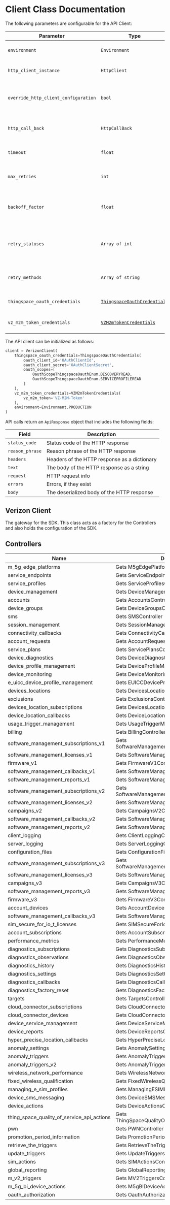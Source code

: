 
# Client Class Documentation

The following parameters are configurable for the API Client:

| Parameter | Type | Description |
|  --- | --- | --- |
| `environment` | `Environment` | The API environment. <br> **Default: `Environment.PRODUCTION`** |
| `http_client_instance` | `HttpClient` | The Http Client passed from the sdk user for making requests |
| `override_http_client_configuration` | `bool` | The value which determines to override properties of the passed Http Client from the sdk user |
| `http_call_back` | `HttpCallBack` | The callback value that is invoked before and after an HTTP call is made to an endpoint |
| `timeout` | `float` | The value to use for connection timeout. <br> **Default: 60** |
| `max_retries` | `int` | The number of times to retry an endpoint call if it fails. <br> **Default: 0** |
| `backoff_factor` | `float` | A backoff factor to apply between attempts after the second try. <br> **Default: 2** |
| `retry_statuses` | `Array of int` | The http statuses on which retry is to be done. <br> **Default: [408, 413, 429, 500, 502, 503, 504, 521, 522, 524]** |
| `retry_methods` | `Array of string` | The http methods on which retry is to be done. <br> **Default: ['GET', 'PUT']** |
| `thingspace_oauth_credentials` | [`ThingspaceOauthCredentials`](auth/oauth-2-client-credentials-grant.md) | The credential object for OAuth 2 Client Credentials Grant |
| `vz_m2m_token_credentials` | [`VZM2mTokenCredentials`](auth/custom-header-signature.md) | The credential object for Custom Header Signature |

The API client can be initialized as follows:

```python
client = VerizonClient(
    thingspace_oauth_credentials=ThingspaceOauthCredentials(
        oauth_client_id='OAuthClientId',
        oauth_client_secret='OAuthClientSecret',
        oauth_scopes=[
            OauthScopeThingspaceOauthEnum.DISCOVERYREAD,
            OauthScopeThingspaceOauthEnum.SERVICEPROFILEREAD
        ]
    ),
    vz_m2m_token_credentials=VZM2mTokenCredentials(
        vz_m2m_token='VZ-M2M-Token'
    ),
    environment=Environment.PRODUCTION
)
```

API calls return an `ApiResponse` object that includes the following fields:

| Field | Description |
|  --- | --- |
| `status_code` | Status code of the HTTP response |
| `reason_phrase` | Reason phrase of the HTTP response |
| `headers` | Headers of the HTTP response as a dictionary |
| `text` | The body of the HTTP response as a string |
| `request` | HTTP request info |
| `errors` | Errors, if they exist |
| `body` | The deserialized body of the HTTP response |

## Verizon Client

The gateway for the SDK. This class acts as a factory for the Controllers and also holds the configuration of the SDK.

## Controllers

| Name | Description |
|  --- | --- |
| m_5g_edge_platforms | Gets M5gEdgePlatformsController |
| service_endpoints | Gets ServiceEndpointsController |
| service_profiles | Gets ServiceProfilesController |
| device_management | Gets DeviceManagementController |
| accounts | Gets AccountsController |
| device_groups | Gets DeviceGroupsController |
| sms | Gets SMSController |
| session_management | Gets SessionManagementController |
| connectivity_callbacks | Gets ConnectivityCallbacksController |
| account_requests | Gets AccountRequestsController |
| service_plans | Gets ServicePlansController |
| device_diagnostics | Gets DeviceDiagnosticsController |
| device_profile_management | Gets DeviceProfileManagementController |
| device_monitoring | Gets DeviceMonitoringController |
| e_uicc_device_profile_management | Gets EUICCDeviceProfileManagementController |
| devices_locations | Gets DevicesLocationsController |
| exclusions | Gets ExclusionsController |
| devices_location_subscriptions | Gets DevicesLocationSubscriptionsController |
| device_location_callbacks | Gets DeviceLocationCallbacksController |
| usage_trigger_management | Gets UsageTriggerManagementController |
| billing | Gets BillingController |
| software_management_subscriptions_v1 | Gets SoftwareManagementSubscriptionsV1Controller |
| software_management_licenses_v1 | Gets SoftwareManagementLicensesV1Controller |
| firmware_v1 | Gets FirmwareV1Controller |
| software_management_callbacks_v1 | Gets SoftwareManagementCallbacksV1Controller |
| software_management_reports_v1 | Gets SoftwareManagementReportsV1Controller |
| software_management_subscriptions_v2 | Gets SoftwareManagementSubscriptionsV2Controller |
| software_management_licenses_v2 | Gets SoftwareManagementLicensesV2Controller |
| campaigns_v2 | Gets CampaignsV2Controller |
| software_management_callbacks_v2 | Gets SoftwareManagementCallbacksV2Controller |
| software_management_reports_v2 | Gets SoftwareManagementReportsV2Controller |
| client_logging | Gets ClientLoggingController |
| server_logging | Gets ServerLoggingController |
| configuration_files | Gets ConfigurationFilesController |
| software_management_subscriptions_v3 | Gets SoftwareManagementSubscriptionsV3Controller |
| software_management_licenses_v3 | Gets SoftwareManagementLicensesV3Controller |
| campaigns_v3 | Gets CampaignsV3Controller |
| software_management_reports_v3 | Gets SoftwareManagementReportsV3Controller |
| firmware_v3 | Gets FirmwareV3Controller |
| account_devices | Gets AccountDevicesController |
| software_management_callbacks_v3 | Gets SoftwareManagementCallbacksV3Controller |
| sim_secure_for_io_t_licenses | Gets SIMSecureForIoTLicensesController |
| account_subscriptions | Gets AccountSubscriptionsController |
| performance_metrics | Gets PerformanceMetricsController |
| diagnostics_subscriptions | Gets DiagnosticsSubscriptionsController |
| diagnostics_observations | Gets DiagnosticsObservationsController |
| diagnostics_history | Gets DiagnosticsHistoryController |
| diagnostics_settings | Gets DiagnosticsSettingsController |
| diagnostics_callbacks | Gets DiagnosticsCallbacksController |
| diagnostics_factory_reset | Gets DiagnosticsFactoryResetController |
| targets | Gets TargetsController |
| cloud_connector_subscriptions | Gets CloudConnectorSubscriptionsController |
| cloud_connector_devices | Gets CloudConnectorDevicesController |
| device_service_management | Gets DeviceServiceManagementController |
| device_reports | Gets DeviceReportsController |
| hyper_precise_location_callbacks | Gets HyperPreciseLocationCallbacksController |
| anomaly_settings | Gets AnomalySettingsController |
| anomaly_triggers | Gets AnomalyTriggersController |
| anomaly_triggers_v2 | Gets AnomalyTriggersV2Controller |
| wireless_network_performance | Gets WirelessNetworkPerformanceController |
| fixed_wireless_qualification | Gets FixedWirelessQualificationController |
| managing_e_sim_profiles | Gets ManagingESIMProfilesController |
| device_sms_messaging | Gets DeviceSMSMessagingController |
| device_actions | Gets DeviceActionsController |
| thing_space_quality_of_service_api_actions | Gets ThingSpaceQualityOfServiceAPIActionsController |
| pwn | Gets PWNController |
| promotion_period_information | Gets PromotionPeriodInformationController |
| retrieve_the_triggers | Gets RetrieveTheTriggersController |
| update_triggers | Gets UpdateTriggersController |
| sim_actions | Gets SIMActionsController |
| global_reporting | Gets GlobalReportingController |
| m_v2_triggers | Gets MV2TriggersController |
| m_5g_bi_device_actions | Gets M5gBIDeviceActionsController |
| oauth_authorization | Gets OauthAuthorizationController |

